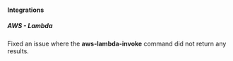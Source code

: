 
#### Integrations

##### AWS - Lambda

Fixed an issue where the **aws-lambda-invoke** command did not return any results.
